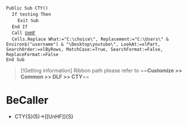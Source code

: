&nbsp;  &nbsp;  &nbsp;  &nbsp;  
`Public Sub CTY()`  
&nbsp;&nbsp;&nbsp;&nbsp;`If testing Then`  
&nbsp;&nbsp;&nbsp;&nbsp;&nbsp;&nbsp;&nbsp;&nbsp;`Exit Sub`  
&nbsp;&nbsp;&nbsp;&nbsp;`End If`  
&nbsp;&nbsp;&nbsp;&nbsp;`Call `[`UnHF`](UnHF)  
&nbsp;&nbsp;&nbsp;&nbsp;`Cells.Replace What:="C:\choice\", Replacement:="C:\Users\" & Environ$("username") & "\Desktop\youtube\", LookAt:=xlPart, SearchOrder:=xlByRows, MatchCase:=True, SearchFormat:=False, ReplaceFormat:=False`  
`End Sub`  


> [!Getting information]
> Ribbon path please refer to ==**Customize >> Common >> DLF >> CTY**==


# BeCaller
- CTY{S}(5)->[[UnHF]]{S}

